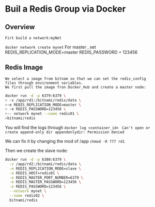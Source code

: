 # Buil a Redis Group via Docker
## Overview
    Firt build a network:myNet
`docker network create mynet`
    For master , set REDIS_REPLICATION_MODE=master
    REDIS_PASSWORD = 123456
## Redis Image
    We select a image from bitnam so that we can set the redis_config files through environment variables.
    We first pull the image fron Docker_Hub and create a master node:
```bash
docker run -d -p 6379:6379 \
> -v /app/rd1:/bitnami/redis/data \
>-e REDIS_REPLICATION_MODE=master \
> -e REDIS_PASSWORD=123456 \
>-- network mynet --name redis01 \
>bitnami/redis
```
You will find the logs through
`docker log <container_id>`
` Can't open or create append-only dir appendonlydir: Permission denied`

We can fix it by changing the mod of /app
`chmod -R 777 rd1`

Then we create the slave node:
```bash
docker run -d -p 6380:6379 \
  -v /app/rd2:/bitnami/redis/data \
  -e REDIS_REPLICATION_MODE=slave \
  -e REDIS_HOST=redis01 \
  -e REDIS_MASTER_PORT_NUMBER=6379 \
  -e REDIS_MASTER_PASSWORD=123456 \
  -e REDIS_PASSWORD=123456 \
  --network mynet \
  --name redis02 \
  bitnami/redis
```
